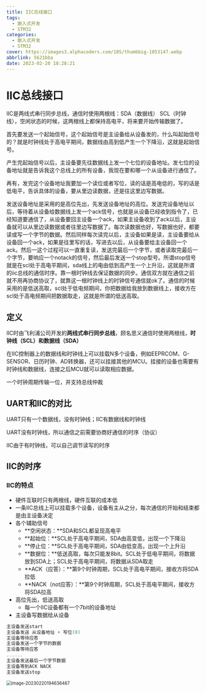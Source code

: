 ```yaml
---
title: IIC总线接口
tags: 
  - 嵌入式开发
  - STM32
categories:
  - 嵌入式开发
  - STM32
cover: https://images3.alphacoders.com/105/thumbbig-1053147.webp
abbrlink: 5621bba
date: 2023-02-20 18:28:21
---
```


# IIC总线接口

IIC是两线式串行同步总线，通信时使用两根线：SDA（数据线）  SCL（时钟线），空闲状态的时候，这两根线上都保持高电平，将来要开始传输数据了。

首先要发送一个起始信号，这个起始信号是主设备给从设备发的，什么叫起始信号的？就是时钟线处于高电平期间，数据线由高到低产生一个下降沿，这就是起始信号。

产生完起始信号以后，主设备要先往数据线上发一个七位的设备地址。发七位的设备地址就是告诉我这个总线上的所有设备，我现在要和哪一个从设备进行通信了。

再有，发完这个设备地址我要加一个读位或者写位，读的话是高电低的，写的话是低电平，告诉具体的设备，要从里边读数据，还是往这里边写数据。

发送设备地址是采用的是高位先出，先发送设备地址的高位。发送完设备地址以后，等待着从设备给数据线上发一个ack信号，也就是从设备已经收到指令了，已经知道要通信了，从设备要回主设备一个ack，如果主设备收到了ack以后，主设备就可以从里边读数据或者往里边写数据了。每次读数据也好，写数据也好，都要读或写一个字节的数据。然后同样每次读完以后，主设备如果是读，主设备要给从设备回一个ack，如果是往里写的话，写进去以后，从设备要给主设备回一个ack。然后一这个过程可以一直重复读，发送完最后一个字节，或者读取完最后一个字节，要响应一个notack的信号，然后最后发送一个stop型号。所谓stop信号就是在scl处于高电平期间，sda线上的电由低到高产生一个上升沿，这就是所谓的iic总线的通信时序。靠一根时钟线去保证数据的同步。通信双方就在通信之前就不用再协商协议了，就靠这一根时钟线上的时钟信号通信就ok了。通信的时候采用的是低送高取，scl处于低电频期间，你把数据给我放到数据线上，接收方在scl处于高电频期间把数据取走，这就是所谓的低送高取。

## 定义

IIC时由飞利浦公司开发的**两线式串行同步总线**，顾名思义通信时使用两根线，**时钟线（SCL）**和**数据线（SDA）**

在IIC控制器上的数据线和时钟线上可以挂载N多个设备，例如EEPRCOM、G-SENSOR、日历时钟、AD转换器，还可以挂接其他的MCU。挂接的设备也需要有时钟线和数据线，连接之后MCU就可以读取相应数据。

一个时钟周期传输一位，并支持总线仲裁

## UART和IIC的对比

UART只有一个数据线，没有时钟线；IIC有数据线和时钟线

UART没有时钟线，所以通信之前需要协商好通信的时序（协议）

IIC由于有时钟线，可以自己调节读写的时序

## IIC的时序

### IIC的特点

- 硬件互联时只有两根线，硬件互联的成本低
- 一条IIC总线上可以挂载多个设备，设备有主从之分，每次通信的开始和结束都是由主设备决定
- 各个辅助信号
  - **空闲状态：**SDA和SCL都呈现高电平
  - **起始位：**SCL处于高电平期间，SDA由高变低，出现一个下降沿
  - **停止位：**SCL处于高电平期间，SDA由低变高，出现一个上升沿
  - **数据位：**低送高取，每次只能发8bit。SCL处于低电平期间，将数据放到SDA上；SCL处于高电平期间，将数据从SDA取走
  - **ACK（应答）：**第9个时钟周期，SCL处于高电平期间，接收方将SDA拉低
  - **NACK（not应答）：**第9个时钟周期，SCL处于高电平期间，接收方将SDA拉高
- 高位先出，低送高取
  - 每一个IIC设备都有一个7bit的设备地址
- 主设备写数据给从设备

```c
主设备发送start 
主设备发送 从设备地址 + 写位(0)
主设备等待应答
主设备发送一个字节的数据
主设备等待应答
......
主设备发送最后一个字节数据
主设备等到ACK NACK 
主设备发送stop
```

<img src="http://img.dpool.love/202312071114403.png" alt="image-20230220194636467" style="zoom:80%;" /> 
